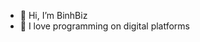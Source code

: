 - 👋 Hi, I’m BinhBiz
- 👀 I love programming on digital platforms
<!---
thanhbinh0707/thanhbinh0707 is a ✨ special ✨ repository because its `README.md` (this file) appears on your GitHub profile.
You can click the Preview link to take a look at your changes.
--->
